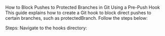 How to Block Pushes to Protected Branches in Git Using a Pre-Push Hook
This guide explains how to create a Git hook to block direct pushes to certain branches, such as protectedBranch. Follow the steps below:

Steps:
Navigate to the hooks directory:
